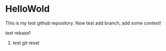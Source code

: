 # HelloWold
This is my test github repository.
Now test add branch, add some context!

test rebase1

1. test git reset
